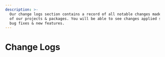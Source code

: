 ```yaml
---
description: >-
  Our change logs section contains a record of all notable changes made to each
  of our projects & packages. You will be able to see changes applied such as
  bug fixes & new features.
---
```


# Change Logs

